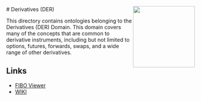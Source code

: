 <img src="https://spec.edmcouncil.org/fibo/htmlpages/master/latest/img/logo.66a988fe.png" width="165" align="right"/>
# Derivatives (DER)

This directory contains ontologies belonging to the Derivatives (DER) Domain. This domain covers many of the concepts that are common to derivative instruments, including but not limited to options, futures, forwards, swaps, and a wide range of other derivatives.
	
## Links

- [FIBO Viewer](https://spec.edmcouncil.org/fibo/ontology/DER/MetadataDER/DERDomain)
- [WIKI](https://wiki.edmcouncil.org/display/DER)
